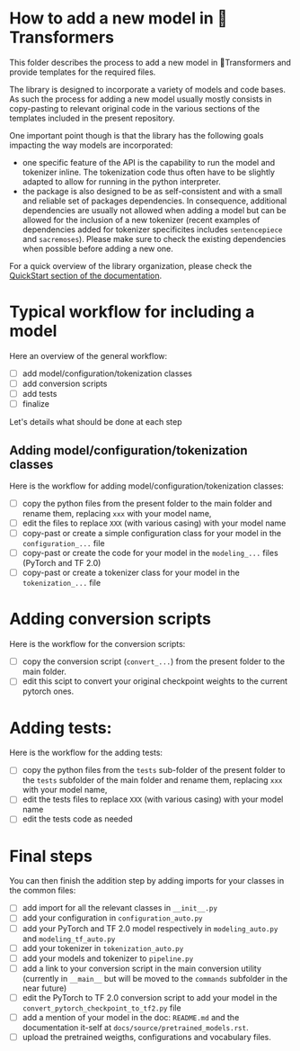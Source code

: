 # How to add a new model in 🤗Transformers

This folder describes the process to add a new model in 🤗Transformers and provide templates for the required files.

The library is designed to incorporate a variety of models and code bases. As such the process for adding a new model usually mostly consists in copy-pasting to relevant original code in the various sections of the templates included in the present repository.

One important point though is that the library has the following goals impacting the way models are incorporated:

- one specific feature of the API is the capability to run the model and tokenizer inline. The tokenization code thus often have to be slightly adapted to allow for running in the python interpreter.
- the package is also designed to be as self-consistent and with a small and reliable set of packages dependencies. In consequence, additional dependencies are usually not allowed when adding a model but can be allowed for the inclusion of a new tokenizer (recent examples of dependencies added for tokenizer specificites includes `sentencepiece` and `sacremoses`). Please make sure to check the existing dependencies when possible before adding a new one.

For a quick overview of the library organization, please check the [QuickStart section of the documentation](https://huggingface.co/transformers/quickstart.html).

# Typical workflow for including a model

Here an overview of the general workflow: 

- [ ] add model/configuration/tokenization classes
- [ ] add conversion scripts
- [ ] add tests
- [ ] finalize

Let's details what should be done at each step

## Adding model/configuration/tokenization classes

Here is the workflow for adding model/configuration/tokenization classes:

- [ ] copy the python files from the present folder to the main folder and rename them, replacing `xxx` with your model name,
- [ ] edit the files to replace `XXX` (with various casing) with your model name
- [ ] copy-past or create a simple configuration class for your model in the `configuration_...` file
- [ ] copy-past or create the code for your model in the `modeling_...` files (PyTorch and TF 2.0)
- [ ] copy-past or create a tokenizer class for your model in the `tokenization_...` file

# Adding conversion scripts

Here is the workflow for the conversion scripts:

- [ ] copy the conversion script (`convert_...`) from the present folder to the main folder.
- [ ] edit this scipt to convert your original checkpoint weights to the current pytorch ones.

# Adding tests:

Here is the workflow for the adding tests:

- [ ] copy the python files from the `tests` sub-folder of the present folder to the `tests` subfolder of the main folder and rename them, replacing `xxx` with your model name,
- [ ] edit the tests files to replace `XXX` (with various casing) with your model name
- [ ] edit the tests code as needed

# Final steps

You can then finish the addition step by adding imports for your classes in the common files:

- [ ] add import for all the relevant classes in `__init__.py`
- [ ] add your configuration in `configuration_auto.py`
- [ ] add your PyTorch and TF 2.0 model respectively in `modeling_auto.py` and `modeling_tf_auto.py`
- [ ] add your tokenizer in `tokenization_auto.py`
- [ ] add your models and tokenizer to `pipeline.py`
- [ ] add a link to your conversion script in the main conversion utility (currently in `__main__` but will be moved to the `commands` subfolder in the near future)
- [ ] edit the PyTorch to TF 2.0 conversion script to add your model in the `convert_pytorch_checkpoint_to_tf2.py` file
- [ ] add a mention of your model in the doc: `README.md` and the documentation it-self at `docs/source/pretrained_models.rst`.
- [ ] upload the pretrained weigths, configurations and vocabulary files.
